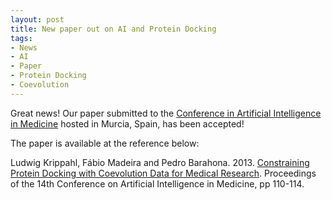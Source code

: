 ```yaml
---
layout: post
title: New paper out on AI and Protein Docking
tags:
- News
- AI
- Paper
- Protein Docking
- Coevolution
---
```


Great news! Our paper submitted to the [Conference in Artificial Intelligence in Medicine](http://www.aimedicine.info/aime13/) hosted in Murcia, Spain, has been accepted!

The paper is available at the reference below:

Ludwig Krippahl, Fábio Madeira and Pedro Barahona. 2013. [Constraining Protein Docking with Coevolution Data for Medical Research](http://link.springer.com/book/10.1007%2F978-3-642-38326-7). Proceedings of the 14th Conference on Artificial Intelligence in Medicine, pp 110-114.

